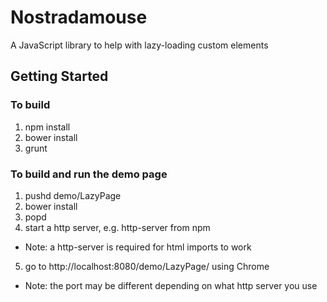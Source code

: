 Nostradamouse
=============

A JavaScript library to help with lazy-loading custom elements

## Getting Started

### To build

1. npm install
2. bower install
3. grunt

### To build and run the demo page

1. pushd demo/LazyPage
2. bower install
3. popd
4. start a http server, e.g. http-server from npm
 * Note: a http-server is required for html imports to work
5. go to http://localhost:8080/demo/LazyPage/ using Chrome
 * Note: the port may be different depending on what http server you use
 
 
